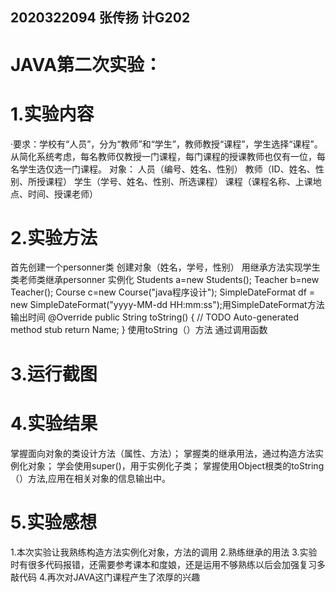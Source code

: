  
## 2020322094 张传扬 计G202
# JAVA第二次实验：
# 1.实验内容
·要求：学校有“人员”，分为“教师”和“学生”，教师教授“课程”，学生选择“课程”。
从简化系统考虑，每名教师仅教授一门课程，每门课程的授课教师也仅有一位，每
名学生选仅选一门课程。
对象：	人员（编号、姓名、性别）
教师（ID、姓名、性别、所授课程）
			学生（学号、姓名、性别、所选课程）
			课程（课程名称、上课地点、时间、授课老师）

# 2.实验方法
首先创建一个personner类
创建对象（姓名，学号，性别）
用继承方法实现学生类老师类继承personner
实例化
   Students a=new Students();
	 Teacher b=new Teacher();
	 Course c=new Course("java程序设计");
 SimpleDateFormat df = new SimpleDateFormat("yyyy-MM-dd HH:mm:ss");用SimpleDateFormat方法输出时间
  @Override
	public String toString() {
		// TODO Auto-generated method stub
		return Name;
	}
使用toString（）方法
通过调用函数
# 3.运行截图





# 4.实验结果
掌握面向对象的类设计方法（属性、方法）；
掌握类的继承用法，通过构造方法实例化对象；
学会使用super()，用于实例化子类；
掌握使用Object根类的toString（）方法,应用在相关对象的信息输出中。



# 5.实验感想
1.本次实验让我熟练构造方法实例化对象，方法的调用
2.熟练继承的用法
3.实验时有很多代码报错，还需要参考课本和度娘，还是运用不够熟练以后会加强复习多敲代码
4.再次对JAVA这门课程产生了浓厚的兴趣
